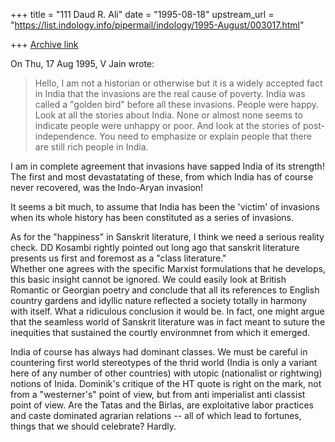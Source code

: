 +++
title = "111 Daud R. Ali"
date = "1995-08-18"
upstream_url = "https://list.indology.info/pipermail/indology/1995-August/003017.html"

+++
[Archive link](https://list.indology.info/pipermail/indology/1995-August/003017.html)



On Thu, 17 Aug 1995, V Jain wrote:

> Hello,
> 	I am not a historian or otherwise but it is a widely accepted
> fact in India that the invasions are the real cause of poverty.
> 	India was called a "golden bird" before all these invasions.
> People were happy. Look at all the stories about India. None or almost
> none seems to indicate people were unhappy or poor. And look at the
> stories of post-independence. You need to emphasize or explain people
> that there are still rich people in India.
> 	


I am in complete agreement that invasions have sapped India of its 
strength!  The first and most devastatating of these, from which India
has of course never recovered, was the Indo-Aryan invasion!

It seems a bit much, to assume that India has been the 'victim' of 
invasions when its whole history has been constituted as a series of 
invasions.

As for the "happiness" in Sanskrit literature, I think we need a serious 
reality check.  DD Kosambi rightly pointed out long ago that sanskrit 
literature presents us first and foremost as a "class literature."  
Whether one agrees with the specific Marxist formulations that he 
develops, this basic insight cannot be ignored.  We could easily look at 
British Romantic or Georgian poetry and conclude that all its references 
to English country gardens and idyllic nature reflected a society totally 
in harmony with itself.   What a ridiculous conclusion it would be.  In 
fact, one might argue that the seamless world of Sanskrit literature was 
in fact meant to suture the inequities that sustained the courtly 
environmnet from which it emerged.  

India of course has always had dominant classes.  We must be careful in 
countering first world stereotypes of the thrid world (India is only a 
variant here of any number of other countries) with utopic (nationalist 
or rightwing) notions of Inida.  Dominik's critique of the HT quote is 
right on the mark, not from a "westerner's" point of view, but from anti 
imperialist anti classist point of view.  Are the Tatas and the Birlas, 
are exploitative labor practices and caste dominated agrarian relations 
-- all of which lead to fortunes, things that we should celebrate?
  Hardly.





